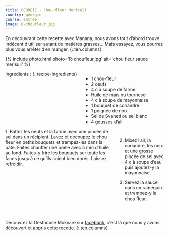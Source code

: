 ```yaml
---
title: GEORGIE - Chou-fleur Merisuli
country: georgie
course: entree
image: R-choufleur.jpg
---
```


En découvrant cette recette avec Manana, nous avons tout d’abord trouvé indécent d’utiliser autant de matières grasses… Mais essayez, vous pourrez plus vous arrêter d’en manger.
{:.ten.columns}

<!--fin extrait-->

{% include photo.html photo='R-choufleur.jpg' alt='chou fleur sauce merisuli' %}

<div class="four columns" markdown="1">
Ingrédients :
{:.recipe-ingredients}

- 1 chou-fleur
- 2 oeufs
- 4 c à soupe de farine
- Huile de maïs ou tournesol
- 4 c à soupe de mayonnaise
- 1 bouquet de coriandre
- 1 poignée de noix
- Sel de Svaneti ou sel blanc
- 4 gousses d’ail
</div>

<div class="ten columns" markdown="1">
1. Battez les oeufs et la farine avec une pincée de sel dans un récipient. Lavez et découpez le chou fleur en petits bouquets et trempez-les dans la pâte. Faites chauffer une poêle avec 5 mm d’huile au fond. Faites-y frire les bouquets sur toute les faces jusqu’à ce qu’ils soient bien dorés. Laissez refroidir.

2. Mixez l’ail, la coriandre, les noix et une grosse pincée de sel avec 4 c à soupe d’eau puis ajoutez-y la mayonnaise.

3. Servez la sauce dans un ramequin et trempez-y le chou fleur.
</div>

<div class="sixteen columns">
</div>

<div class="four columns">
&nbsp;
</div>

Découvrez la Gesthouse Mokvare sur [facebook](https://www.facebook.com/Mokvare/), c'est là que nous y avons découvert et appris cette recette.
{:.ten.columns}
